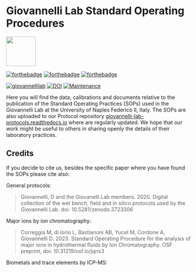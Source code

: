 # Giovannelli Lab Standard Operating Procedures

<img src="https://dgiovannelli.github.io//images/logopic/giovannellilab.png" width="80 px">

[![forthebadge](https://forthebadge.com/images/badges/cc-by.svg)](https://creativecommons.org/licenses/by/4.0/)
[![forthebadge](https://forthebadge.com/images/badges/built-with-love.svg)](https://forthebadge.com)
[![forthebadge](https://forthebadge.com/images/badges/uses-badges.svg)](https://forthebadge.com)

[![giovannellilab](https://img.shields.io/badge/BY-Giovannelli_Lab-blue)](http://dgiovannelli.github.io)
[![DOI](https://zenodo.org/badge/598503352.svg)](https://zenodo.org/badge/latestdoi/598503352)
[![Maintenance](https://img.shields.io/badge/Maintained%3F-yes-green.svg)](https://github.com/giovannellilab/GiovannelliLab_SOPs/graphs/commit-activity)

Here you will find the data, calibrations and documents relative to the publication of the Standard Operating Practices (SOPs) used in the Giovannelli Lab at the University of Naples Federico II, Italy. The SOPs are also uploaded to our Protocol repository [giovannelli-lab-protocols.readthedocs.io](https://giovannelli-lab-protocols.readthedocs.io/en/latest/) where are regularly updated. We hope that our work might be useful to others in sharing openly the details of their laboratory practices.

## Credits
If you decide to cite us, besides the specific paper where you have found the SOPs please cite also:

General protocols:

>Giovannelli, D and the Giovanelli Lab members. 2020. Digital collection of the wet bench, field and in silico protocols used by the Giovannelli Lab. doi: 10.5281/zenodo.3723306

Major ions by ion chromatography:

>Correggia M, di Iorio L, Bastianoni AB, Yucel M, Cordone A, Giovannelli D. 2023. Standard Operating Procedure for the analysis of major ions in hydrothermal fluids by Ion Chromatography. OSF preprint, doi: 10.31219/osf.io/jqnx3

Biometals and trace elements by ICP-MS:

>
